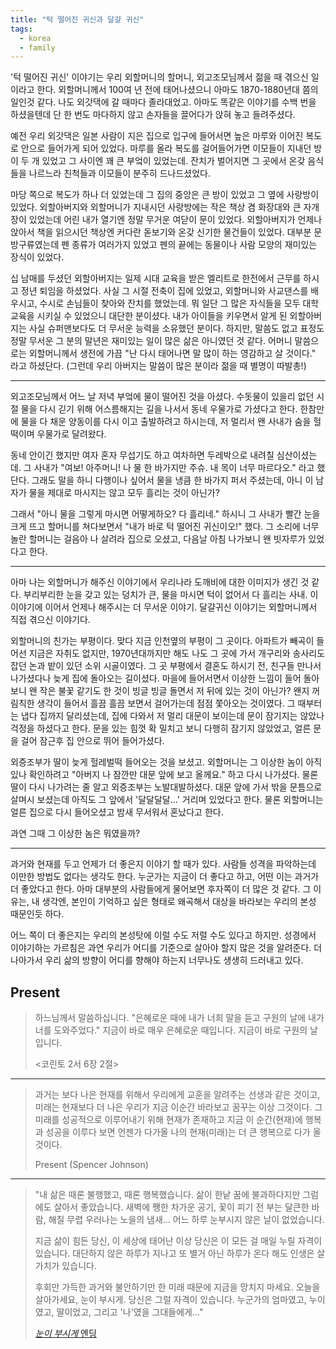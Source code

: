 ```yaml
---
title: "턱 떨어진 귀신과 달걀 귀신"
tags:
  - korea
  - family
---
```


'턱 떨어진 귀신' 이야기는 우리 외할머니의 할머니, 외고조모님께서 젊을 때 겪으신 일이라고 한다.
외할머니께서 100여 년 전에 태어나셨으니 아마도 1870-1880년대 쯤의 일인것 같다. 나도 외갓댁에
갈 때마다 졸라대었고. 아마도 똑같은 이야기를 수백 번을 하셨을텐데 단 한 번도 마다하지 않고
손자들을 끌어다가 앉혀 놓고 들려주셨다.

예전 우리 외갓댁은 일본 사람이 지은 집으로 입구에 들어서면 높은 마루와 이어진 복도로 안으로
들어가게 되어 있었다. 마루를 올라 복도를
걸어들어가면 이모들이 지내던 방이 두 개 있었고 그 사이엔 꽤 큰 부엌이 있었는데. 잔치가 벌어지면
그 곳에서 온갖 음식들을 나르느라 친척들과 이모들이 분주히 드나드셨었다. 

마당 쪽으로 복도가 하나 더 있었는데 그 집의 중앙은 큰 방이 있었고 그 옆에 사랑방이 있었다.
외할아버지와 외할머니가 지내시던 사랑방에는 작은 책상 겸 화장대와 큰 자개장이 있었는데
어린 내가 열기엔 정말 무거운 여닫이 문이 있었다. 외할아버지가 언제나 앉아서 책을 읽으시던 책상엔
커다란 돋보기와 온갖 신기한 물건들이 있었다. 대부분 문방구류였는데 펜 종류가 여러가지 있었고
펜의 끝에는 동물이나 사람 모양의 재미있는 장식이 있었다.

십 남매를 두셨던 외할아버지는 일제 시대 교육을 받은 엘리트로 한전에서 근무를 하시고 정년 퇴임을
하셨었다. 사실 그 시절 전축이 집에 있었고, 외할머니와 사교댄스를 배우시고,
수시로 손님들이 찾아와 잔치를 했었는데. 뭐 일단 그
많은 자식들을 모두 대학교육을 시키실 수 있었으니 대단한 분이셨다.
내가 아이들을 키우면서 알게 된 외할아버지는 사실 슈퍼맨보다도 더 무서운 능력을 소유했던 분이다.
하지만, 말씀도 없고 표정도 정말 무서운 그 분의 말년은 재미있는 일이 많은 삶은 아니였던 것 같다.
어머니 말씀으로는 외할머니께서 생전에 가끔 "난 다시 태어나면 말 많이 하는 영감하고 살 것이다."
라고 하셨단다. (그런데 우리 아버지는 말씀이 많은 분이라 젊을 때 별명이 따발총!)

---

외고조모님께서 어느 날 저녁 부엌에 물이 떨어진 것을 아셨다. 수돗물이 있을리 없던 시절
물을 다시 긷기 위해 어스름해지는 길을 나서서 동네 우물가로 가셨다고 한다. 한참만에 물을 다 채운
양동이를 다시 이고 출발하려고 하시는데, 저 멀리서 왠 사내가 숨을 헐떡이며 우물가로 달려왔다.

동네 안이긴 했지만 여자 혼자 무섭기도 하고 여차하면 두레박으로 내려칠 심산이셨는데. 그 사내가
"여보! 아주머니! 나 물 한 바가지만 주슈. 내 목이 너무 마르다오." 라고 했단다.
그래도 말을 하니 다행이나 싶어서 물을 냉큼 한 바가지 퍼서 주셨는데, 아니 이 남자가 물을 제대로
마시지는 않고 모두 흘리는 것이 아닌가?

그래서 "아니 물을 그렇게 마시면 어떻게하오? 다 흘리네."
하시니 그 사내가 빨간 눈을 크게 뜨고 할머니를 쳐다보면서 "내가 바로 턱 떨어진 귀신이오!" 했다.
그 소리에 너무 놀란 할머니는 걸음아 나 살려라 집으로 오셨고,
다음날 아침 나가보니 왠 빗자루가 있었다고 한다.

---

아마 나는 외할머니가 해주신 이야기에서 우리나라 도깨비에 대한 이미지가 생긴 것 같다. 부리부리한
눈을 갖고 있는 덩치가 큰, 물을 마시면 턱이 없어서 다 흘리는 사내. 이 이야기에 이어서 언제나
해주시는 더 무서운 이야기. 달걀귀신 이야기는 외할머니께서 직접 겪으신 이야기다.

외할머니의 친가는 부평이다. 맞다 지금 인천옆의 부평이 그 곳이다. 아파트가 빼곡이 들어선
지금은 자취도 없지만, 1970년대까지만 해도 나도 그 곳에 가서 개구리와 송사리도 잡던 논과 밭이
있던 소위 시골이였다. 그 곳 부평에서 결혼도 하시기 전, 친구들 만나서 나가셨다나 늦게
집에 돌아오는 길이셨다. 마을에 들어서면서 이상한 느낌이 들어 돌아보니 왠 작은 불꽃 같기도 한
것이 빙글 빙글 돌면서 저 뒤에 있는 것이 아닌가? 왠지 꺼림칙한 생각이 들어서 흘끔 흘끔 보면서
걸어가는데 점점 쫓아오는 것이였다. 그 때부터는 냅다 집까지 달리셨는데, 집에 다와서 저 멀리
대문이 보이는데 문이 잠기지는 않았나 걱정을 하셨다고 한다. 문을 있는 힘껏 확 밀치고 보니
다행히 잠기지 않았었고, 얼른 문을 걸어 잠근후 집 안으로 뛰어 들어가셨다.

외증조부가 딸이 늦게
헐레벌떡 들어오는 것을 보셨고. 외할머니는 그 이상한 놈이 아직 있나 확인하려고 "아버지
나 잠깐만 대문 앞에 보고 올께요." 하고 다시 나가셨다. 물론 딸이 다시 나가려는 줄 알고 외증조부는
노발대발하셨다. 대문 앞에 가서 밖을 문틈으로 살며시 보셨는데 아직도 그 앞에서 '달달달달...'
거리며 있었다고 한다. 물론 외할머니는 얼른 집으로 다시 들어오셨고 밤새 무서워서 혼났다고 한다.

과연 그때 그 이상한 놈은 뭐였을까?

---

과거와 현재를 두고 언제가 더 좋은지 이야기 할 때가 있다. 사람들 성격을 파악하는데 이만한 방법도
없다는 생각도 한다. 누군가는 지금이 더 좋다고 하고, 어떤 이는 과거가 더 좋았다고 한다. 아마
대부분의 사람들에게 물어보면 후자쪽이 더 많은 것 같다. 그 이유는, 내 생각엔, 본인이 기억하고 싶은
형태로 왜곡해서 대상을 바라보는 우리의 본성 때문인듯 하다.

어느 쪽이 더 좋은지는 우리의 본성탓에 이럴 수도 저럴 수도 있다고 하지만. 성경에서 이야기하는
가르침은 과연 우리가 어디를 기준으로 살아야 할지 많은 것을 알려준다. 더 나아가서 우리 삶의 방향이
어디를 향해야 하는지 너무나도 생생히 드러내고 있다.

## Present


> 하느님께서 말씀하십니다. "은혜로운 때에 내가 너희 말을 듣고
구원의 날에 내가 너를 도와주었다." 지금이 바로 매우 은혜로운 때입니다. 지금이 바로
구원의 날입니다.
> 
> \<코린토 2서 6장 2절\>

---

> 과거는 보다 나은 현재를 위해서 우리에게 교훈을 알려주는 선생과 같은 것이고,
> 미래는 현재보다 더 나은 우리가 지금 이순간 바라보고 꿈꾸는 이상 그것이다.
> 그 미래를 성공적으로 이루어내기 위해 현재가 존재하고 지금 이 순간(현재)에 행복과 성공을 이루다 보면
> 언젠가 다가올 나의 현재(미래)는 더 큰 행복으로 다가 올 것이다.
>
> Present (Spencer Johnson)

---

> "내 삶은 때론 불행했고, 때론 행복했습니다.
> 삶이 한낱 꿈에 불과하다지만 그럼에도 살아서 좋았습니다.
> 새벽에 쨍한 차가운 공기, 꽃이 피기 전 부는 달큰한 바람, 해질 무렵 우러나는 노을의 냄새...
> 어느 하루 눈부시지 않은 날이 없었습니다.
>
> 지금 삶이 힘든 당신, 이 세상에 태어난 이상 당신은 이 모든 걸 매일 누릴 자격이 있습니다.
> 대단하지 않은 하루가 지나고 또 별거 아닌 하루가 온다 해도 인생은 살 가치가 있습니다.
>
> 후회만 가득한 과거와 불안하기만 한 미래 때문에 지금을 망치지 마세요.
> 오늘을 살아가세요, 눈이 부시게.
> 당신은 그럴 자격이 있습니다.
> 누군가의 엄마였고, 누이였고, 딸이었고,
> 그리고 '나'였을 그대들에게..."
>
> [*눈이 부시게* 엔딩](http://tv.jtbc.joins.com/dazzling "눈이 부시게 엔딩")

